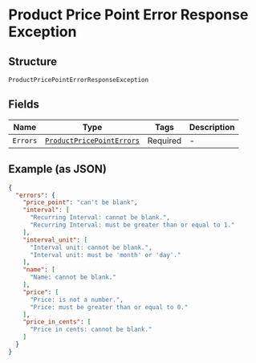 
# Product Price Point Error Response Exception

## Structure

`ProductPricePointErrorResponseException`

## Fields

| Name | Type | Tags | Description |
|  --- | --- | --- | --- |
| `Errors` | [`ProductPricePointErrors`](../../doc/models/product-price-point-errors.md) | Required | - |

## Example (as JSON)

```json
{
  "errors": {
    "price_point": "can't be blank",
    "interval": [
      "Recurring Interval: cannot be blank.",
      "Recurring Interval: must be greater than or equal to 1."
    ],
    "interval_unit": [
      "Interval unit: cannot be blank.",
      "Interval unit: must be 'month' or 'day'."
    ],
    "name": [
      "Name: cannot be blank."
    ],
    "price": [
      "Price: is not a number.",
      "Price: must be greater than or equal to 0."
    ],
    "price_in_cents": [
      "Price in cents: cannot be blank."
    ]
  }
}
```

